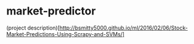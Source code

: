 # market-predictor
(project description)[http://bsmitty5000.github.io/ml/2016/02/06/Stock-Market-Predictions-Using-Scrapy-and-SVMs/]

